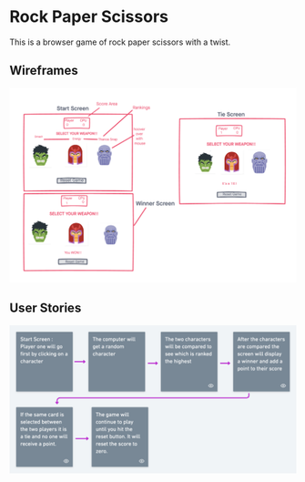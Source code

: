 Rock Paper Scissors
===================

This is a browser game of rock paper scissors with a twist. 

Wireframes
--------

![Wireframes for RPS](./assets/wireframes.png)

User Stories
--------

![User Stories for RPS](./assets/rps_userstories.png)
